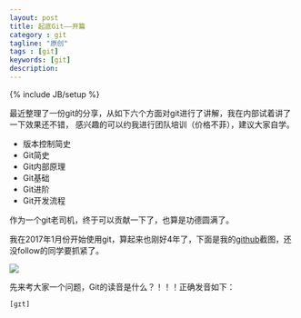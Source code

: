 ```yaml
---
layout: post
title: 起底Git——开篇
category : git
tagline: "原创"
tags : [git]
keywords: [git]
description: 
---
```

{% include JB/setup %}

最近整理了一份git的分享，从如下六个方面对git进行了讲解，我在内部试着讲了一下效果还不错，
感兴趣的可以约我进行团队培训（价格不菲），建议大家自学。

- 版本控制简史
- Git简史
- Git内部原理
- Git基础
- Git进阶
- Git开发流程

作为一个git老司机，终于可以贡献一下了，也算是功德圆满了。

我在2017年1月份开始使用git，算起来也刚好4年了，下面是我的[github](https://github.com/yanhaijing/)截图，还没follow的同学要抓紧了。

![]({{BLOG_IMG}}450.png)

先来考大家一个问题，Git的读音是什么？！！！正确发音如下：

    [ɡɪt] 

